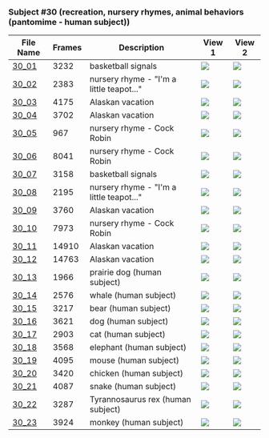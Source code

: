 ### Subject #30 (recreation, nursery rhymes, animal behaviors (pantomime - human subject))
|File Name|Frames|Description|View 1|View 2|
|-|-|-|-|-|
|[30_01](https://github.com/Shriinivas/cmubvh/raw/main/Sequence-030-034/30/Data/30_01.zip)|3232|basketball signals|<img src="https://github.com/Shriinivas/cmubvhgifs/blob/main/Sequence-030-034/30/30_01_0.gif"/>|<img src="https://github.com/Shriinivas/cmubvhgifs/blob/main/Sequence-030-034/30/30_01_1.gif"/>|
|[30_02](https://github.com/Shriinivas/cmubvh/raw/main/Sequence-030-034/30/Data/30_02.zip)|2383|nursery rhyme - "I'm a little teapot..."|<img src="https://github.com/Shriinivas/cmubvhgifs/blob/main/Sequence-030-034/30/30_02_0.gif"/>|<img src="https://github.com/Shriinivas/cmubvhgifs/blob/main/Sequence-030-034/30/30_02_1.gif"/>|
|[30_03](https://github.com/Shriinivas/cmubvh/raw/main/Sequence-030-034/30/Data/30_03.zip)|4175|Alaskan vacation|<img src="https://github.com/Shriinivas/cmubvhgifs/blob/main/Sequence-030-034/30/30_03_0.gif"/>|<img src="https://github.com/Shriinivas/cmubvhgifs/blob/main/Sequence-030-034/30/30_03_1.gif"/>|
|[30_04](https://github.com/Shriinivas/cmubvh/raw/main/Sequence-030-034/30/Data/30_04.zip)|3702|Alaskan vacation|<img src="https://github.com/Shriinivas/cmubvhgifs/blob/main/Sequence-030-034/30/30_04_0.gif"/>|<img src="https://github.com/Shriinivas/cmubvhgifs/blob/main/Sequence-030-034/30/30_04_1.gif"/>|
|[30_05](https://github.com/Shriinivas/cmubvh/raw/main/Sequence-030-034/30/Data/30_05.zip)|967|nursery rhyme - Cock Robin|<img src="https://github.com/Shriinivas/cmubvhgifs/blob/main/Sequence-030-034/30/30_05_0.gif"/>|<img src="https://github.com/Shriinivas/cmubvhgifs/blob/main/Sequence-030-034/30/30_05_1.gif"/>|
|[30_06](https://github.com/Shriinivas/cmubvh/raw/main/Sequence-030-034/30/Data/30_06.zip)|8041|nursery rhyme - Cock Robin|<img src="https://github.com/Shriinivas/cmubvhgifs/blob/main/Sequence-030-034/30/30_06_0.gif"/>|<img src="https://github.com/Shriinivas/cmubvhgifs/blob/main/Sequence-030-034/30/30_06_1.gif"/>|
|[30_07](https://github.com/Shriinivas/cmubvh/raw/main/Sequence-030-034/30/Data/30_07.zip)|3158|basketball signals|<img src="https://github.com/Shriinivas/cmubvhgifs/blob/main/Sequence-030-034/30/30_07_0.gif"/>|<img src="https://github.com/Shriinivas/cmubvhgifs/blob/main/Sequence-030-034/30/30_07_1.gif"/>|
|[30_08](https://github.com/Shriinivas/cmubvh/raw/main/Sequence-030-034/30/Data/30_08.zip)|2195|nursery rhyme - "I'm a little teapot..."|<img src="https://github.com/Shriinivas/cmubvhgifs/blob/main/Sequence-030-034/30/30_08_0.gif"/>|<img src="https://github.com/Shriinivas/cmubvhgifs/blob/main/Sequence-030-034/30/30_08_1.gif"/>|
|[30_09](https://github.com/Shriinivas/cmubvh/raw/main/Sequence-030-034/30/Data/30_09.zip)|3760|Alaskan vacation|<img src="https://github.com/Shriinivas/cmubvhgifs/blob/main/Sequence-030-034/30/30_09_0.gif"/>|<img src="https://github.com/Shriinivas/cmubvhgifs/blob/main/Sequence-030-034/30/30_09_1.gif"/>|
|[30_10](https://github.com/Shriinivas/cmubvh/raw/main/Sequence-030-034/30/Data/30_10.zip)|7973|nursery rhyme - Cock Robin|<img src="https://github.com/Shriinivas/cmubvhgifs/blob/main/Sequence-030-034/30/30_10_0.gif"/>|<img src="https://github.com/Shriinivas/cmubvhgifs/blob/main/Sequence-030-034/30/30_10_1.gif"/>|
|[30_11](https://github.com/Shriinivas/cmubvh/raw/main/Sequence-030-034/30/Data/30_11.zip)|14910|Alaskan vacation|<img src="https://github.com/Shriinivas/cmubvhgifs/blob/main/Sequence-030-034/30/30_11_0.gif"/>|<img src="https://github.com/Shriinivas/cmubvhgifs/blob/main/Sequence-030-034/30/30_11_1.gif"/>|
|[30_12](https://github.com/Shriinivas/cmubvh/raw/main/Sequence-030-034/30/Data/30_12.zip)|14763|Alaskan vacation|<img src="https://github.com/Shriinivas/cmubvhgifs/blob/main/Sequence-030-034/30/30_12_0.gif"/>|<img src="https://github.com/Shriinivas/cmubvhgifs/blob/main/Sequence-030-034/30/30_12_1.gif"/>|
|[30_13](https://github.com/Shriinivas/cmubvh/raw/main/Sequence-030-034/30/Data/30_13.zip)|1966|prairie dog (human subject)|<img src="https://github.com/Shriinivas/cmubvhgifs/blob/main/Sequence-030-034/30/30_13_0.gif"/>|<img src="https://github.com/Shriinivas/cmubvhgifs/blob/main/Sequence-030-034/30/30_13_1.gif"/>|
|[30_14](https://github.com/Shriinivas/cmubvh/raw/main/Sequence-030-034/30/Data/30_14.zip)|2576|whale (human subject)|<img src="https://github.com/Shriinivas/cmubvhgifs/blob/main/Sequence-030-034/30/30_14_0.gif"/>|<img src="https://github.com/Shriinivas/cmubvhgifs/blob/main/Sequence-030-034/30/30_14_1.gif"/>|
|[30_15](https://github.com/Shriinivas/cmubvh/raw/main/Sequence-030-034/30/Data/30_15.zip)|3217|bear (human subject)|<img src="https://github.com/Shriinivas/cmubvhgifs/blob/main/Sequence-030-034/30/30_15_0.gif"/>|<img src="https://github.com/Shriinivas/cmubvhgifs/blob/main/Sequence-030-034/30/30_15_1.gif"/>|
|[30_16](https://github.com/Shriinivas/cmubvh/raw/main/Sequence-030-034/30/Data/30_16.zip)|3621|dog (human subject)|<img src="https://github.com/Shriinivas/cmubvhgifs/blob/main/Sequence-030-034/30/30_16_0.gif"/>|<img src="https://github.com/Shriinivas/cmubvhgifs/blob/main/Sequence-030-034/30/30_16_1.gif"/>|
|[30_17](https://github.com/Shriinivas/cmubvh/raw/main/Sequence-030-034/30/Data/30_17.zip)|2903|cat (human subject)|<img src="https://github.com/Shriinivas/cmubvhgifs/blob/main/Sequence-030-034/30/30_17_0.gif"/>|<img src="https://github.com/Shriinivas/cmubvhgifs/blob/main/Sequence-030-034/30/30_17_1.gif"/>|
|[30_18](https://github.com/Shriinivas/cmubvh/raw/main/Sequence-030-034/30/Data/30_18.zip)|3568|elephant (human subject)|<img src="https://github.com/Shriinivas/cmubvhgifs/blob/main/Sequence-030-034/30/30_18_0.gif"/>|<img src="https://github.com/Shriinivas/cmubvhgifs/blob/main/Sequence-030-034/30/30_18_1.gif"/>|
|[30_19](https://github.com/Shriinivas/cmubvh/raw/main/Sequence-030-034/30/Data/30_19.zip)|4095|mouse (human subject)|<img src="https://github.com/Shriinivas/cmubvhgifs/blob/main/Sequence-030-034/30/30_19_0.gif"/>|<img src="https://github.com/Shriinivas/cmubvhgifs/blob/main/Sequence-030-034/30/30_19_1.gif"/>|
|[30_20](https://github.com/Shriinivas/cmubvh/raw/main/Sequence-030-034/30/Data/30_20.zip)|3420|chicken (human subject)|<img src="https://github.com/Shriinivas/cmubvhgifs/blob/main/Sequence-030-034/30/30_20_0.gif"/>|<img src="https://github.com/Shriinivas/cmubvhgifs/blob/main/Sequence-030-034/30/30_20_1.gif"/>|
|[30_21](https://github.com/Shriinivas/cmubvh/raw/main/Sequence-030-034/30/Data/30_21.zip)|4087|snake (human subject)|<img src="https://github.com/Shriinivas/cmubvhgifs/blob/main/Sequence-030-034/30/30_21_0.gif"/>|<img src="https://github.com/Shriinivas/cmubvhgifs/blob/main/Sequence-030-034/30/30_21_1.gif"/>|
|[30_22](https://github.com/Shriinivas/cmubvh/raw/main/Sequence-030-034/30/Data/30_22.zip)|3287|Tyrannosaurus rex (human subject)|<img src="https://github.com/Shriinivas/cmubvhgifs/blob/main/Sequence-030-034/30/30_22_0.gif"/>|<img src="https://github.com/Shriinivas/cmubvhgifs/blob/main/Sequence-030-034/30/30_22_1.gif"/>|
|[30_23](https://github.com/Shriinivas/cmubvh/raw/main/Sequence-030-034/30/Data/30_23.zip)|3924|monkey (human subject)|<img src="https://github.com/Shriinivas/cmubvhgifs/blob/main/Sequence-030-034/30/30_23_0.gif"/>|<img src="https://github.com/Shriinivas/cmubvhgifs/blob/main/Sequence-030-034/30/30_23_1.gif"/>|
